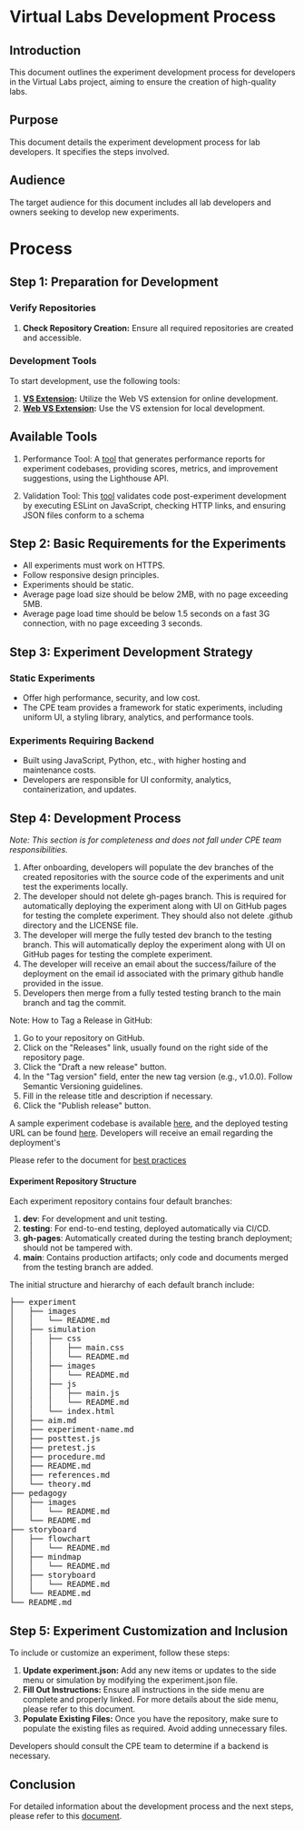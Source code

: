 # Virtual Labs Development Process

## Introduction

This document outlines the experiment development process for developers in the Virtual Labs project, aiming to ensure the creation of high-quality labs.

## Purpose

This document details the experiment development process for lab developers. It specifies the steps involved.

## Audience

The target audience for this document includes all lab developers and owners seeking to develop new experiments.

# Process

##  Step 1: Preparation for Development

### Verify Repositories

1. **Check Repository Creation:** Ensure all required repositories are created and accessible.

### Development Tools

To start development, use the following tools:
1. **[VS Extension](https://github.com/virtual-labs/tool-vscode-plugin):** Utilize the Web VS extension for online development.
2. **[Web VS Extension](https://github.com/virtual-labs/tool-web-ext-vscode):** Use the VS extension for local development.

## Available Tools
1. Performance Tool: A [tool](https://github.com/virtual-labs/tool-performance) that generates performance reports for experiment codebases, providing scores, metrics, and improvement suggestions, using the Lighthouse API.

2. Validation Tool: This [tool](https://github.com/virtual-labs/tool-validation) validates code post-experiment development by executing ESLint on JavaScript, checking HTTP links, and ensuring JSON files conform to a schema


## Step 2: Basic Requirements for the Experiments

- All experiments must work on HTTPS.
- Follow responsive design principles.
- Experiments should be static.
- Average page load size should be below 2MB, with no page exceeding 5MB.
- Average page load time should be below 1.5 seconds on a fast 3G connection, with no page exceeding 3 seconds.

## Step 3: Experiment Development Strategy

### Static Experiments

- Offer high performance, security, and low cost.
- The CPE team provides a framework for static experiments, including uniform UI, a styling library, analytics, and performance tools.

### Experiments Requiring Backend

- Built using JavaScript, Python, etc., with higher hosting and maintenance costs.
- Developers are responsible for UI conformity, analytics, containerization, and updates.

## Step 4: Development Process

*Note: This section is for completeness and does not fall under CPE team responsibilities.*

1. After onboarding, developers will populate the dev branches of the created repositories with the source code of the experiments and unit test the experiments locally.
2. The developer should not delete gh-pages branch. This is required for automatically deploying the experiment along with UI on GitHub pages for testing the complete experiment. They should also not delete .github directory and the LICENSE file.
3. The developer will merge the fully tested dev branch to the testing branch. This will automatically deploy the experiment along with UI on GitHub pages for testing the complete experiment.
4. The developer will receive an email about the success/failure of the deployment on the email id associated with the primary github handle provided in the issue.
5. Developers then merge from a fully tested testing branch to the main branch and tag the commit.

Note: How to Tag a Release in GitHub:
1. Go to your repository on GitHub.
2. Click on the "Releases" link, usually found on the right side of the repository page.
3. Click the "Draft a new release" button.
4. In the "Tag version" field, enter the new tag version (e.g., v1.0.0). Follow Semantic Versioning guidelines.
5. Fill in the release title and description if necessary.
6. Click the "Publish release" button.
 
	
A sample experiment codebase is available [here](https://github.com/virtual-labs/ph3-exp-dev-process/tree/main/sample/experiment), and the deployed testing URL can be found [here](https://virtual-labs.github.io/ph3-exp-dev-process/). Developers will receive an email regarding the deployment's

Please refer to  the document for [best practices](https://virtual-labs.github.io/app-vlead-web/development/#best-practices)

#### Experiment Repository Structure

Each experiment repository contains four default branches:

1. **dev**: For development and unit testing.
2. **testing**: For end-to-end testing, deployed automatically via CI/CD.
3. **gh-pages**: Automatically created during the testing branch deployment; should not be tampered with.
4. **main**: Contains production artifacts; only code and documents merged from the testing branch are added.

The initial structure and hierarchy of each default branch include:

<pre>
├── experiment
│   ├── images
│   │   └── README.md
│   ├── simulation
│   │   ├── css
│   │   │   ├── main.css
│   │   │   └── README.md
│   │   ├── images
│   │   │   └── README.md
│   │   ├── js
│   │   │   ├── main.js
│   │   │   └── README.md
│   │   └── index.html
│   ├── aim.md
│   ├── experiment-name.md
│   ├── posttest.js
│   ├── pretest.js
│   ├── procedure.md
│   ├── README.md
│   ├── references.md
│   └── theory.md
├── pedagogy
│   ├── images
│   │   └── README.md
│   └── README.md
├── storyboard
│   ├── flowchart
│   │   └── README.md
│   ├── mindmap
│   │   └── README.md
│   ├── storyboard
│   │   └── README.md
│   └── README.md
└── README.md
</pre>

## Step 5: Experiment Customization and Inclusion

To include or customize an experiment, follow these steps:

1. **Update experiment.json:** Add any new items or updates to the side menu or simulation by modifying the experiment.json file.
2. **Fill Out Instructions:** Ensure all instructions in the side menu are complete and properly linked. For more details about the side menu, please refer to this document.
3. **Populate Existing Files:** Once you have the repository, make sure to populate the existing files as required. Avoid adding unnecessary files.

Developers should consult the CPE team to determine if a backend is necessary.

## Conclusion

For detailed information about the development process and the next steps, please refer to this [document](https://github.com/virtual-labs/engineers-forum/blob/master/hosting-process.md).
